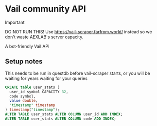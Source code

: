# Vail community API
> [!IMPORTANT]  
> DO NOT RUN THIS! Use https://vail-scraper.farfrom.world/ instead so we don't waste AEXLAB's server capacity.

A bot-friendly Vail API

## Setup notes
This needs to be run in questdb before vail-scraper starts, or you will be waiting for years waiting for your queries
```sql
CREATE table user_stats (
  user_id symbol CAPACITY 32,
  code symbol,
  value double,
  "timestamp" timestamp
) timestamp("timestamp");
ALTER TABLE user_stats ALTER COLUMN user_id ADD INDEX;
ALTER TABLE user_stats ALTER COLUMN code ADD INDEX;
```

